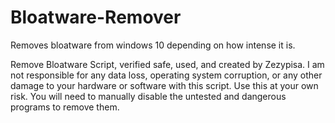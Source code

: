 # Bloatware-Remover
Removes bloatware from windows 10 depending on how intense it is.

Remove Bloatware Script, verified safe, used, and created by Zezypisa.
I am not responsible for any data loss, operating system corruption, or any other damage to your hardware or software with this script.
Use this at your own risk. You will need to manually disable the untested and dangerous programs to remove them.
